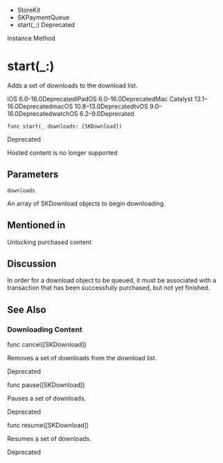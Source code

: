 

- StoreKit
- SKPaymentQueue
-  start(\_:) Deprecated

Instance Method

# start(\_:)

Adds a set of downloads to the download list.

iOS 6.0–16.0DeprecatediPadOS 6.0–16.0DeprecatedMac Catalyst 13.1–16.0DeprecatedmacOS 10.8–13.0DeprecatedtvOS 9.0–16.0DeprecatedwatchOS 6.2–9.0Deprecated

``` source
func start(_ downloads: [SKDownload])
```

Deprecated

Hosted content is no longer supported

## Parameters 

`downloads`  

An array of SKDownload objects to begin downloading.

## Mentioned in 

Unlocking purchased content

## Discussion

In order for a download object to be queued, it must be associated with a transaction that has been successfully purchased, but not yet finished.

## See Also

### Downloading Content

func cancel([SKDownload])

Removes a set of downloads from the download list.

Deprecated

func pause([SKDownload])

Pauses a set of downloads.

Deprecated

func resume([SKDownload])

Resumes a set of downloads.

Deprecated

